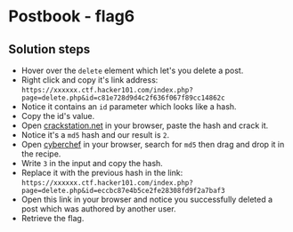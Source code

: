# Postbook - flag6

## Solution steps
- Hover over the `delete` element which let's you delete a post.
- Right click and copy it's link address: `https://xxxxxx.ctf.hacker101.com/index.php?page=delete.php&id=c81e728d9d4c2f636f067f89cc14862c`
- Notice it contains an `id` parameter which looks like a hash.
- Copy the id's value.
- Open [crackstation.net](https://crackstation.net/) in your browser, paste the hash and crack it.
- Notice it's a `md5` hash and our result is `2`.
- Open [cyberchef](https://gchq.github.io/CyberChef/#recipe=MD5()) in your browser, search for `md5` then drag and drop it in the recipe.
- Write `3` in the input and copy the hash.
- Replace it with the previous hash in the link: `https://xxxxxx.ctf.hacker101.com/index.php?page=delete.php&id=eccbc87e4b5ce2fe28308fd9f2a7baf3`
- Open this link in your browser and notice you successfully deleted a post which was authored by another user.
- Retrieve the flag.
